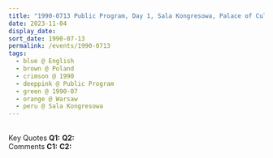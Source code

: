 ```yaml
---
title: "1990-0713 Public Program, Day 1, Sala Kongresowa, Palace of Culture and Science, plac Defilad 1, Warsaw, Poland"
date: 2023-11-04
display_date: 
sort_date: 1990-07-13
permalink: /events/1990-0713
tags:
  - blue @ English
  - brown @ Poland
  - crimson @ 1990
  - deeppink @ Public Program
  - green @ 1990-07
  - orange @ Warsaw
  - peru @ Sala Kongresowa
---
```


<br>

<wave-list>
  <list-title color="DarkSeaGreen" width="55">Key Quotes</list-title>
  <list-item color="BlanchedAlmond" width="280"><b>Q1:</b> <i></i></list-item>
  <list-item color="Lavender" width="280"><b>Q2:</b> <i></i></list-item>
</wave-list>

<br>

<wave-list>
  <list-title color="DarkSeaGreen" width="55">Comments</list-title>
  <list-item color="BlanchedAlmond" width="280"><b>C1:</b> <i></i></list-item>
  <list-item color="Lavender" width="280"><b>C2:</b> <i></i></list-item>
</wave-list>